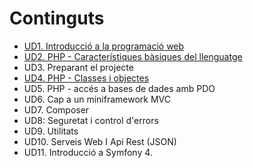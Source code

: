 # Continguts

* [UD1. Introducció a la programació web](UD01/index.html)
* [UD2. PHP - Característiques bàsiques del llenguatge](UD02/index.html)
* UD3. Preparant el projecte
* [UD4. PHP - Classes i objectes](UD04/index.html)
* UD5. PHP - accés a bases de dades amb PDO
* UD6. Cap a un miniframework MVC
* UD7. Composer	
* UD8: Seguretat i control d'errors
* UD9. Utilitats
* UD10. Serveis Web I Api Rest (JSON)
* UD11. Introducció a Symfony 4.
